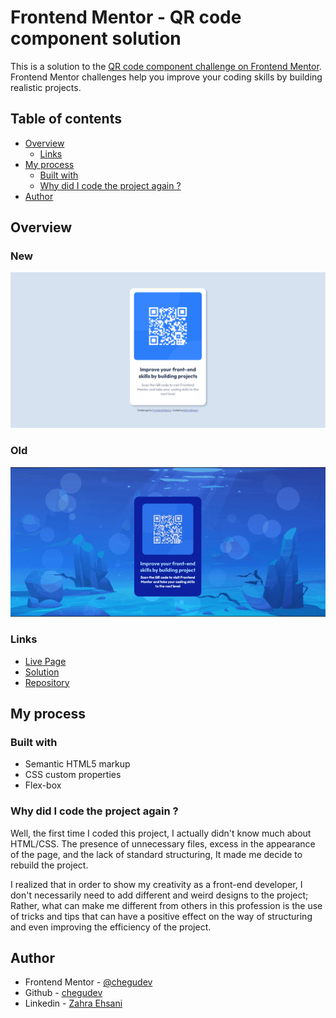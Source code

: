 # Frontend Mentor - QR code component solution

This is a solution to the [QR code component challenge on Frontend Mentor](https://www.frontendmentor.io/challenges/qr-code-component-iux_sIO_H). Frontend Mentor challenges help you improve your coding skills by building realistic projects. 

## Table of contents

- [Overview](#overview)
  - [Links](#links)
- [My process](#my-process)
  - [Built with](#built-with)
  - [Why did I code the project again ?](#why-did-i-code-the-project-again-)
- [Author](#author)


## Overview

### New

![](./assets/newQRcode.png)

### Old 

![](./assets/oldQRcode.gif)

### Links

- [Live Page](https://chegudev.github.io/QR-Code-Component-Project/)
- [Solution](https://www.frontendmentor.io/solutions/responsive-qr-code-component-in-html5-and-css3-mOrn8s6NM1)
- [Repository](https://github.com/chegudev/QR-Code-Component-Project.git)
 
## My process

### Built with

- Semantic HTML5 markup
- CSS custom properties
- Flex-box


### Why did I code the project again ?

Well, the first time I coded this project, I actually didn't know much about HTML/CSS.
The presence of unnecessary files, excess in the appearance of the page, and the lack of standard structuring,
It made me decide to rebuild the project.

I realized that in order to show my creativity as a front-end developer, I don't necessarily need to add different and weird designs to the project; Rather, what can make me different from others in this profession is the use of tricks and tips that can have a positive effect on the way of structuring and even improving the efficiency of the project.


## Author

- Frontend Mentor - [@chegudev](https://www.frontendmentor.io/profile/chegudev)
- Github - [chegudev](https://github.com/chegudev)
- Linkedin - [Zahra Ehsani](https://www.linkedin.com/in/zahraehsani/)

